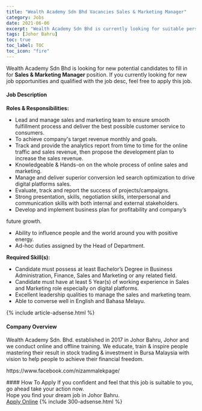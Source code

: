 ```yaml
---
title: "Wealth Academy Sdn Bhd Vacancies Sales & Marketing Manager" 
category: Jobs 
date: 2021-06-06 
excerpt: "Wealth Academy Sdn Bhd is currently looking for suitable person to fill in the Sales & Marketing Manager which based in Johor Bahru" 
tags: [Johor Bahru] 
toc: true 
toc_label: TOC 
toc_icon: "fire" 
--- 
```


<p>Wealth Academy Sdn Bhd is looking for new potential candidates to fill in for <b>Sales & Marketing Manager</b> position. If you currently looking for new job opportunities and qualified with the job desc, feel free to apply this job.
</p><div><div><h4>Job Description</h4></div><div><div><span><div><p><strong>Roles &amp; Responsibilities:</strong></p><ul><li>Lead and manage sales and marketing team to ensure smooth fulfillment process and deliver the best possible customer service to consumers.</li><li>To achieve company's target revenue monthly and goals.</li><li>Track and provide the analytics report from time to time for the online traffic and sales revenue, then propose the development plan to increase the sales revenue.</li><li>Knowledgeable &amp; Hands-on on the whole process of online sales and marketing.</li><li>Manage and deliver superior conversion led search optimization to drive digital platforms sales.</li><li>Evaluate, track and report the success of projects/campaigns.</li><li>Strong presentation, skills,&#160;negotiation skills, interpersonal and communication skills with both internal and external stakeholders.</li><li><span>Develop and implement business plan for profitability and company&#8217;s</span></li></ul><p><span>future growth.</span></p><ul><li>Ability to influence people and the world around you with positive energy.</li><li>Ad-hoc duties assigned by the Head of Department.</li></ul><p><strong>Required Skill(s):</strong></p><ul><li><span>Candidate must possess at least Bachelor&#8217;s Degree in Business Administration, Finance, Sales and Marketing or any related field</span>.</li><li>Candidate must have at least 5 Year(s) of working experience in Sales and Marketing role especially on digital platforms.</li><li>Excellent leadership qualities to manage the sales and marketing team.</li><li>Able to converse well in English and Bahasa Melayu.</li></ul></div></span></div></div></div> 
{% include article-adsense.html %} 
<div><div><h4>Company Overview</h4></div><div><div><span><div><p>Wealth Academy Sdn. Bhd. established in 2017 in Johor Bahru, Johor and we conduct online and offline training. We educate, train &amp; inspire people mastering their result in stock trading &amp; investment in Bursa Malaysia with vision to help people to achieve their financial freedom.</p><p>https://www.facebook.com/nizammalekpage/</p></div></span></div></div></div> 
#### How To Apply 
If you confident and feel that this job is suitable to you, go ahead take your action now. <br/> 
Hope you find your dream job in Johor Bahru. <br/> 
<a href="https://www.jobstreet.com.my/en/job/sales-marketing-manager-4572716?jobId=jobstreet-my-job-4572716&" class="btn btn--info" target="_blank" rel="nofollow noopenner">Apply Online</a> 
{% include 300-adsense.html %} 